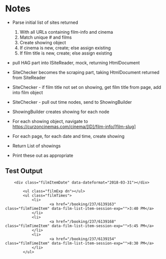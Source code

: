 # Notes

- Parse initial list of sites returned  
    1. With all URLs containing film-info and cinema
    2. Match unique # and films
    3. Create showing object
    4. If cinema is new, create; else assign existing
    5. If film title is new, create; else assign existing

- pull HAG part into ISiteReader, mock, returning HtmlDocument
- SiteChecker becomes the scraping part, taking HtmlDocument returned from SiteReader

- SiteChecker - if film title not set on showing, get film title from page, add into film object
- SiteChecker - pull out time nodes, send to ShowingBuilder
- ShowingBuilder creates showing for each node

    
- For each showing object, navigate to  
	https://curzoncinemas.com/cinema/[ID]/film-info/[film-slug]

- For each page, for each date and time, create showing

- Return List of showings

- Print these out as appropriate


## Test Output


        <div class="filmItemDate" data-dateformat="2018-03-31"></div>

            <ul class="filmExp dn"></ul>
			<ul class="filmTimes">
				<li>
			        	<a href="/booking/237/6139163" class="filmTimeItem" data-film-list-item-session-exp="">3:40 PM</a>
				</li>
				<li>
			        	<a href="/booking/237/6139168" class="filmTimeItem" data-film-list-item-session-exp="">5:45 PM</a>
				</li>
				<li>
			        	<a href="/booking/237/6139154" class="filmTimeItem" data-film-list-item-session-exp="">8:30 PM</a>
				</li>
			</ul>
			
    